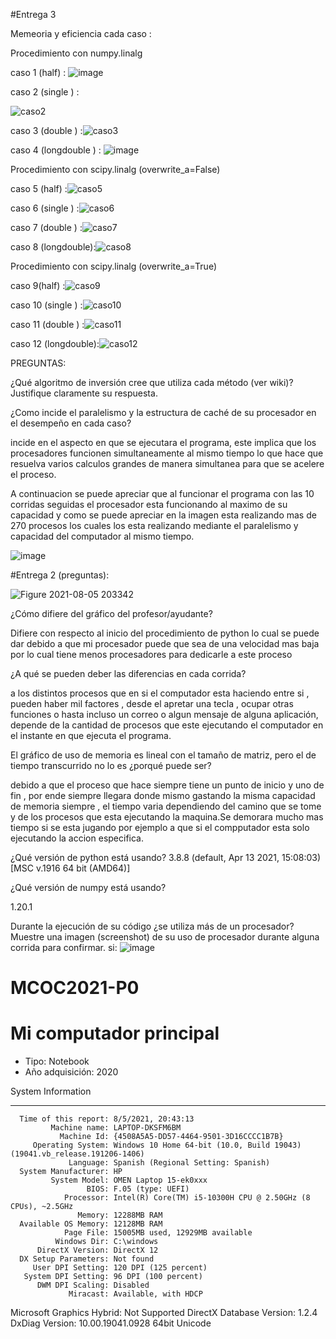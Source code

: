 #Entrega 3

Memeoria y eficiencia cada caso :

Procedimiento con numpy.linalg 

caso 1 (half) :
 ![image](https://user-images.githubusercontent.com/62267612/129962945-e38c4d1e-2492-498d-a72b-f7ef10b3b2b7.png)




caso 2 (single ) :


![caso2](https://user-images.githubusercontent.com/62267612/129965084-346cf44d-f50a-40c0-b417-7679cd1a1164.png)


caso 3 (double ) :![caso3](https://user-images.githubusercontent.com/62267612/129965118-78171aca-6122-4d1f-b18b-9dec57bf7f25.png)


caso 4 (longdouble ) :
![image](https://user-images.githubusercontent.com/62267612/129963235-15a9e58d-7bc8-4545-9f03-5324da2d4c1b.png)

 

Procedimiento con scipy.linalg (overwrite_a=False)


caso 5 (half) :![caso5](https://user-images.githubusercontent.com/62267612/129965147-f1bbcac0-4751-4bc2-b10c-400bdc30da2b.png)


caso 6 (single ) :![caso6](https://user-images.githubusercontent.com/62267612/129965208-7bd8790e-b6f5-457e-ac98-490e308b5399.png)

caso 7 (double ) :![caso7](https://user-images.githubusercontent.com/62267612/129965224-2b0d8afd-9df1-40da-b804-cf7c8523a6b2.png)


caso 8 (longdouble):![caso8](https://user-images.githubusercontent.com/62267612/129965262-a78bc7d7-3303-427e-aa10-1d04c733d4ee.png)


Procedimiento con scipy.linalg (overwrite_a=True)


caso 9(half) :![caso9](https://user-images.githubusercontent.com/62267612/129965269-a8423fca-ee7d-448b-8293-48921c49de09.png)



caso 10 (single ) :![caso10](https://user-images.githubusercontent.com/62267612/129965280-b0a23cf6-ff48-4450-a206-7bcdd219ba3e.png)

caso 11 (double ) :![caso11](https://user-images.githubusercontent.com/62267612/129965287-57eb53f4-d33e-412c-bd99-0f3f46216150.png)


caso 12 (longdouble):![caso12](https://user-images.githubusercontent.com/62267612/129965339-e25240f0-9dd9-4463-8c50-da831753deb6.png)


PREGUNTAS:

¿Qué algoritmo de inversión cree que utiliza cada método (ver wiki)? Justifique claramente su respuesta. 


¿Como incide el paralelismo y la estructura de caché de su procesador en el desempeño en cada caso?

incide en el aspecto en que se ejecutara el programa, este implica que los procesadores funcionen simultaneamente al mismo tiempo lo que hace que resuelva varios calculos grandes de manera simultanea para que se acelere el proceso.

A continuacion se puede apreciar que al funcionar el programa con las 10 corridas seguidas el procesador esta funcionando al maximo de su capacidad y como se puede apreciar en la imagen esta realizando mas de 270 procesos los cuales los esta realizando mediante el paralelismo y capacidad del computador al mismo tiempo.

![image](https://user-images.githubusercontent.com/62267612/129967345-7b1a762b-4ae2-4f51-8bbf-1b3c3a005488.png)




#Entrega 2 (preguntas):




![Figure 2021-08-05 203342](https://user-images.githubusercontent.com/62267612/128441956-ece48267-172a-4725-89dc-667d455045b5.png)


¿Cómo difiere del gráfico del profesor/ayudante?

Difiere con respecto al inicio del procedimiento de python lo cual se puede dar debido a que mi procesador puede que sea de una velocidad mas baja por lo cual tiene menos procesadores para dedicarle a este proceso


¿A qué se pueden deber las diferencias en cada corrida?

a los distintos procesos que en si el computador esta haciendo entre si , pueden haber mil factores , desde el apretar una tecla , ocupar otras funciones o hasta incluso un correo o algun mensaje de alguna aplicación, depende de la cantidad de procesos que este ejecutando el computador en el instante en que ejecuta el programa.

El gráfico de uso de memoria es lineal con el tamaño de matriz, pero el de tiempo transcurrido no lo es ¿porqué puede ser?

debido a que el proceso que hace siempre tiene un punto de inicio y uno de fin , por ende siempre llegara donde mismo gastando la misma capacidad de memoria siempre , el tiempo varia dependiendo del camino que se tome y de los procesos que esta ejecutando la maquina.Se demorara mucho mas tiempo si se esta jugando por ejemplo a que si el compputador esta solo ejecutando la accion especifica.

¿Qué versión de python está usando?
3.8.8 (default, Apr 13 2021, 15:08:03) [MSC v.1916 64 bit (AMD64)]

¿Qué versión de numpy está usando?

1.20.1

Durante la ejecución de su código ¿se utiliza más de un procesador? Muestre una imagen (screenshot) de su uso de procesador durante alguna corrida para confirmar. 
si:
![image](https://user-images.githubusercontent.com/62267612/128537666-a5fbc2e1-2da6-43cb-a04b-6a200cde6cdc.png)










# MCOC2021-P0

# Mi computador principal

* Tipo: Notebook
* Año adquisición: 2020

System Information

------------------
      Time of this report: 8/5/2021, 20:43:13
             Machine name: LAPTOP-DKSFM6BM
               Machine Id: {4508A5A5-DD57-4464-9501-3D16CCCC1B7B}
         Operating System: Windows 10 Home 64-bit (10.0, Build 19043) (19041.vb_release.191206-1406)
                 Language: Spanish (Regional Setting: Spanish)
      System Manufacturer: HP
             System Model: OMEN Laptop 15-ek0xxx
                     BIOS: F.05 (type: UEFI)
                Processor: Intel(R) Core(TM) i5-10300H CPU @ 2.50GHz (8 CPUs), ~2.5GHz
                   Memory: 12288MB RAM
      Available OS Memory: 12128MB RAM
                Page File: 15005MB used, 12929MB available
              Windows Dir: C:\windows
          DirectX Version: DirectX 12
      DX Setup Parameters: Not found
         User DPI Setting: 120 DPI (125 percent)
       System DPI Setting: 96 DPI (100 percent)
          DWM DPI Scaling: Disabled
                 Miracast: Available, with HDCP
Microsoft Graphics Hybrid: Not Supported
 DirectX Database Version: 1.2.4
           DxDiag Version: 10.00.19041.0928 64bit Unicode








